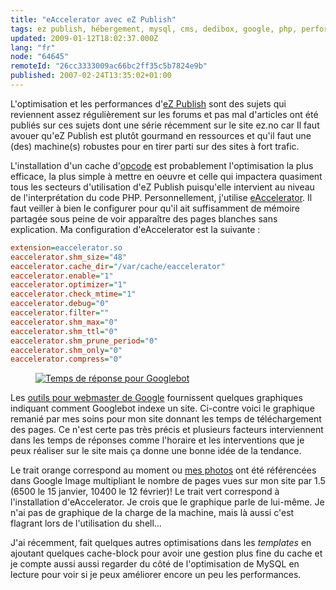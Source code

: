 ```yaml
---
title: "eAccelerator avec eZ Publish"
tags: ez publish, hébergement, mysql, cms, dedibox, google, php, performances
updated: 2009-01-12T18:02:37.000Z
lang: "fr"
node: "64645"
remoteId: "26cc3333009ac66bc2ff35c5b7824e9b"
published: 2007-02-24T13:35:02+01:00
---
```


L'optimisation et les performances d'[eZ Publish](/tag/ez-publish) sont des
sujets qui reviennent assez régulièrement sur les
forums
et pas mal d'articles ont été publiés sur ces sujets dont une série récemment
sur le site
ez.no
car Il faut avouer qu'eZ Publish est plutôt gourmand en ressources et qu'il faut
une (des) machine(s) robustes pour en tirer parti sur des sites à fort trafic.


L'installation d'un cache d'[opcode](http://fr.wikipedia.org/wiki/Opcode) est
probablement l'optimisation la plus efficace, la plus simple à mettre en oeuvre
et celle qui impactera quasiment tous les secteurs d'utilisation d'eZ Publish
puisqu'elle intervient au niveau de l'interprétation du code PHP.
Personnellement, j'utilise [eAccelerator](http://www.eaccelerator.net/). Il faut veiller
à bien le configurer pour qu'il ait suffisamment de mémoire partagée sous peine
de voir apparaître des pages blanches sans explication. Ma configuration
d'eAccelerator est la suivante :

``` ini
extension=eaccelerator.so
eaccelerator.shm_size="48"
eaccelerator.cache_dir="/var/cache/eaccelerator"
eaccelerator.enable="1"
eaccelerator.optimizer="1"
eaccelerator.check_mtime="1"
eaccelerator.debug="0"
eaccelerator.filter=""
eaccelerator.shm_max="0"
eaccelerator.shm_ttl="0"
eaccelerator.shm_prune_period="0"
eaccelerator.shm_only="0"
eaccelerator.compress="0"
```

<figure class="object-left"><a href="/images/temps-de-reponse-pour-googlebot.png"><img loading="lazy" src="/images//temps-de-reponse-pour-googlebot.png" alt="Temps de réponse pour Googlebot">
</a></figure>


Les [outils pour webmaster de Google](http://www.google.com/webmasters/sitemaps/?hl=fr) fournissent quelques graphiques indiquant comment Googlebot indexe un site. Ci-contre voici le graphique remanié par mes soins pour mon site donnant les temps de téléchargement des pages. Ce n'est certe pas très précis et plusieurs facteurs interviennent dans les temps de réponses comme l'horaire et les interventions que je peux réaliser sur le site mais ça donne une bonne idée de la tendance.


Le trait orange correspond au moment ou [mes photos](http://photos.pwet.fr) ont
été référencées dans Google
Image
multipliant le nombre de pages vues sur mon site par 1.5 (6500 le 15 janvier,
10400 le 12 février)! Le trait vert correspond à l'installation d'eAccelerator.
Je crois que le graphique parle de lui-même. Je n'ai pas de graphique de la
charge de la machine, mais là aussi c'est flagrant lors de l'utilisation du
shell…


J'ai récemment, fait quelques autres optimisations dans les *templates* en
ajoutant quelques
cache-block
pour avoir une gestion plus fine du cache et je compte aussi aussi regarder du
côté de l'optimisation de MySQL en
lecture
pour voir si je peux améliorer encore un peu les performances.

